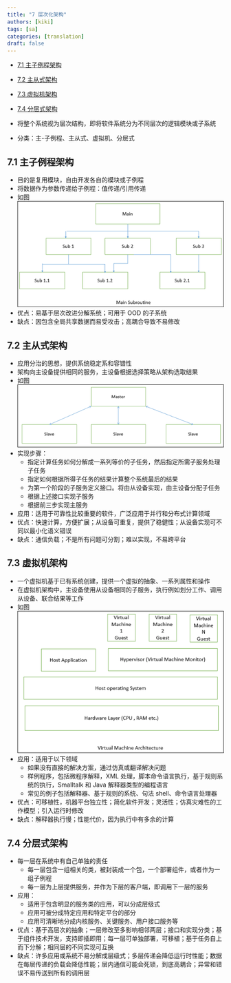 ```yaml
---
title: "7 层次化架构"
authors: [kiki]
tags: [sa]
categories: [translation]
draft: false
---
```


- [7.1 主子例程架构](#71-%e4%b8%bb%e5%ad%90%e4%be%8b%e7%a8%8b%e6%9e%b6%e6%9e%84)
- [7.2 主从式架构](#72-%e4%b8%bb%e4%bb%8e%e5%bc%8f%e6%9e%b6%e6%9e%84)
- [7.3 虚拟机架构](#73-%e8%99%9a%e6%8b%9f%e6%9c%ba%e6%9e%b6%e6%9e%84)
- [7.4 分层式架构](#74-%e5%88%86%e5%b1%82%e5%bc%8f%e6%9e%b6%e6%9e%84)

- 将整个系统视为层次结构，即将软件系统分为不同层次的逻辑模块或子系统
- 分类：主-子例程、主从式、虚拟机、分层式

## 7.1 主子例程架构

- 目的是复用模块，自由开发各自的模块或子例程
- 将数据作为参数传递给子例程：值传递/引用传递
- 如图![主-子例程架构](ref/main_subroutine.jpg)
- 优点：易基于层次改进分解系统；可用于 OOD 的子系统
- 缺点：因包含全局共享数据而易受攻击；高耦合导致不易修改

## 7.2 主从式架构

- 应用分治的思想，提供系统稳定系和容错性
- 架构向主设备提供相同的服务，主设备根据选择策略从架构选取结果
- 如图![主从式架构](ref/master_slave.jpg)
- 实现步骤：
  - 指定计算任务如何分解成一系列等价的子任务，然后指定所需子服务处理子任务
  - 指定如何根据所得子任务的结果计算整个系统最后的结果
  - 为第一个阶段的子服务定义接口。将由从设备实现，由主设备分配子任务
  - 根据上述接口实现子服务
  - 根据前三步实现主服务
- 应用：适用于可靠性比较重要的软件，广泛应用于并行和分布式计算领域
- 优点：快速计算，方便扩展；从设备可重复，提供了稳健性；从设备实现可不同以最小化语义错误
- 缺点：通信负载；不是所有问题可分割；难以实现，不易跨平台

## 7.3 虚拟机架构

- 一个虚拟机基于已有系统创建，提供一个虚拟的抽象、一系列属性和操作
- 在虚拟机架构中，主设备使用从设备相同的子服务，执行例如划分工作、调用从设备、联合结果等工作
- 如图![虚拟机架构](ref/virtual_machine_architecture.jpg)
- 应用：适用于以下领域
  - 如果没有直接的解决方案，通过仿真或翻译解决问题
  - 样例程序，包括微程序解释，XML 处理，脚本命令语言执行，基于规则系统的执行，Smalltalk 和 Java 解释器类型的编程语言
  - 常见的例子包括解释器、基于规则的系统、句法 shell、命令语言处理器
- 优点：可移植性，机器平台独立性；简化软件开发；灵活性；仿真灾难性的工作模型；引入运行时修改
- 缺点：解释器执行慢；性能代价，因为执行中有多余的计算

## 7.4 分层式架构

- 每一层在系统中有自己单独的责任
  - 每一层包含一组相关的类，被封装成一个包，一个部署组件，或者作为一组子例程
  - 每一层为上层提供服务，并作为下层的客户端，即调用下一层的服务
- 应用：
  - 适用于包含明显的服务类的应用，可以分成层级式
  - 应用可被分成特定应用和特定平台的部分
  - 应用可清晰地分成内核服务、关键服务、用户接口服务等
- 优点：基于高层次的抽象；一层修改至多影响相邻两层；接口和实现分类；基于组件技术开发，支持即插即用；每一层可单独部署，可移植；基于任务自上而下分解；相同层的不同实现可互换
- 缺点：许多应用或系统不易分解成层级式；多层传递会降低运行时性能；数据在每层传递的负载会降低性能；层内通信可能会死锁，到底高耦合；异常和错误不易传送到所有的调用层
